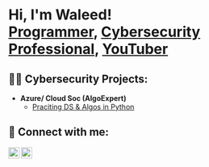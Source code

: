 <h1>Hi, I'm Waleed! <br/><a href="https://github.com/joshmadakor1">Programmer</a>, <a href="https://www.linkedin.com/in/waleed-alharbi-38108a123/">Cybersecurity Professional</a>, <a href="https://www.youtube.com/c/joshmadakor">YouTuber</a></h1>

<h2>👨‍💻 Cybersecurity Projects:</h2>

- <b>Azure/ Cloud Soc (AlgoExpert)</b>
  - [Praciting DS & Algos in Python](https://github.com/joshmadakor1/Algorithms-Practice)

<h2> 🤳 Connect with me:</h2>


[<img align="left" alt="Eng_System | Twitter" width="22px" src="https://cdn.jsdelivr.net/npm/simple-icons@v3/icons/twitter.svg" />][twitter]
[<img align="left" alt="Waleed Alharbi | LinkedIn" width="22px" src="https://cdn.jsdelivr.net/npm/simple-icons@v3/icons/linkedin.svg" />][linkedin]


[twitter]: https://twitter.com/Eng_System
[linkedin]: https://www.linkedin.com/in/waleed-alharbi-38108a123/

<!--
**Maohob/Maohob** is a ✨ _special_ ✨ repository because its `README.md` (this file) appears on your GitHub profile.

Here are some ideas to get you started:

- 🔭 I’m currently working on ...
- 🌱 I’m currently learning ...
- 👯 I’m looking to collaborate on ...
- 🤔 I’m looking for help with ...
- 💬 Ask me about ...
- 📫 How to reach me: ...
- 😄 Pronouns: ...
- ⚡ Fun fact: ...
-->
